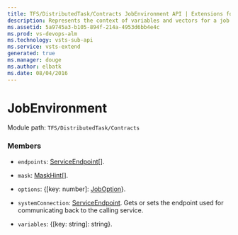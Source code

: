 ```yaml
---
title: TFS/DistributedTask/Contracts JobEnvironment API | Extensions for Visual Studio Team Services
description: Represents the context of variables and vectors for a job request.
ms.assetid: 5a9745a3-b105-894f-214a-4953d6bb4e4c
ms.prod: vs-devops-alm
ms.technology: vsts-sub-api
ms.service: vsts-extend
generated: true
ms.manager: douge
ms.author: elbatk
ms.date: 08/04/2016
---
```


# JobEnvironment

Module path: `TFS/DistributedTask/Contracts`


### Members

* `endpoints`: [ServiceEndpoint](../../../TFS/DistributedTask/Contracts/ServiceEndpoint.md)[]. 

* `mask`: [MaskHint](../../../TFS/DistributedTask/Contracts/MaskHint.md)[]. 

* `options`: {[key: number]: [JobOption](../../../TFS/DistributedTask/Contracts/JobOption.md)}. 

* `systemConnection`: [ServiceEndpoint](../../../TFS/DistributedTask/Contracts/ServiceEndpoint.md). Gets or sets the endpoint used for communicating back to the calling service.

* `variables`: {[key: string]: string}. 

